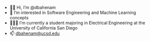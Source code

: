 - 👋🏽 Hi, I’m @dbahenam
- 👀 I’m interested in Software Engineering and Machine Learning concepts
- 👨🏽‍💻 I’m currently a student majoring in Electrical Engineering at the University of California San Diego
- 📫 dbahenam@ucsd.edu

<!---
dbahenam/dbahenam is a ✨ special ✨ repository because its `README.md` (this file) appears on your GitHub profile.
You can click the Preview link to take a look at your changes.
--->
